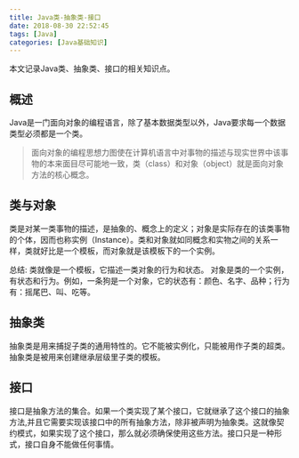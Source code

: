 ```yaml
---
title: Java类-抽象类-接口
date: 2018-08-30 22:52:45
tags: [Java]
categories: [Java基础知识]
---
```


本文记录Java类、抽象类、接口的相关知识点。

<!-- more -->

## 概述
Java是一门面向对象的编程语言，除了基本数据类型以外，Java要求每一个数据类型必须都是一个类。

>面向对象的编程思想力图使在计算机语言中对事物的描述与现实世界中该事物的本来面目尽可能地一致，类（class）和对象（object）就是面向对象方法的核心概念。

## 类与对象
类是对某一类事物的描述，是抽象的、概念上的定义；对象是实际存在的该类事物的个体，因而也称实例（Instance）。类和对象就如同概念和实物之间的关系一样，类就好比是一个模板，而对象就是该模板下的一个实例。

总结:
类就像是一个模板，它描述一类对象的行为和状态。
对象是类的一个实例，有状态和行为。例如，一条狗是一个对象，它的状态有：颜色、名字、品种；行为有：摇尾巴、叫、吃等。

## 抽象类
抽象类是用来捕捉子类的通用特性的。它不能被实例化，只能被用作子类的超类。抽象类是被用来创建继承层级里子类的模板。

## 接口
接口是抽象方法的集合。如果一个类实现了某个接口，它就继承了这个接口的抽象方法,并且它需要实现该接口中的所有抽象方法，除非被声明为抽象类。这就像契约模式，如果实现了这个接口，那么就必须确保使用这些方法。接口只是一种形式，接口自身不能做任何事情。
